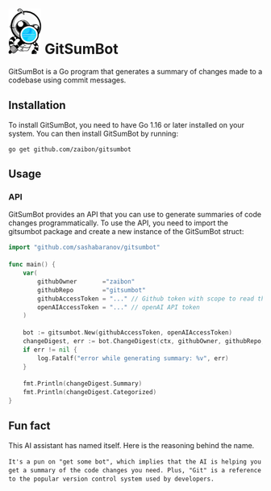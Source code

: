 <!-- How about "GitSumBot"? It's a pun on "get some bot", which implies that the AI is helping you get a summary of the code changes you need. Plus, "Git" is a reference to the popular version control system used by developers. -->

# ![assets/logo.png](assets/logo.png) GitSumBot 

GitSumBot is a Go program that generates a summary of changes made to a codebase using commit messages.

## Installation

To install GitSumBot, you need to have Go 1.16 or later installed on your system. You can then install GitSumBot by running:

```shell
go get github.com/zaibon/gitsumbot
```

## Usage

### API

GitSumBot provides an API that you can use to generate summaries of code changes programmatically. To use the API, you need to import the gitsumbot package and create a new instance of the GitSumBot struct:

```go
import "github.com/sashabaranov/gitsumbot"

func main() {
    var(
        githubOwner       ="zaibon"
        githubRepo        ="gitsumbot"
        githubAccessToken = "..." // Github token with scope to read the repository you want to summarize
        openAIAccessToken = "..." // openAI API token
    )

    bot := gitsumbot.New(githubAccessToken, openAIAccessToken)
    changeDigest, err := bot.ChangeDigest(ctx, githubOwner, githubRepo, time.Hour * 24 * 7)
    if err != nil {
        log.Fatalf("error while generating summary: %v", err)
    }

    fmt.Println(changeDigest.Summary)
    fmt.Println(changeDigest.Categorized)
}
```

## Fun fact

This AI assistant has named itself. Here is the reasoning behind the name.

`It's a pun on "get some bot", which implies that the AI is helping you get a summary of the code changes you need. Plus, "Git" is a reference to the popular version control system used by developers.`
